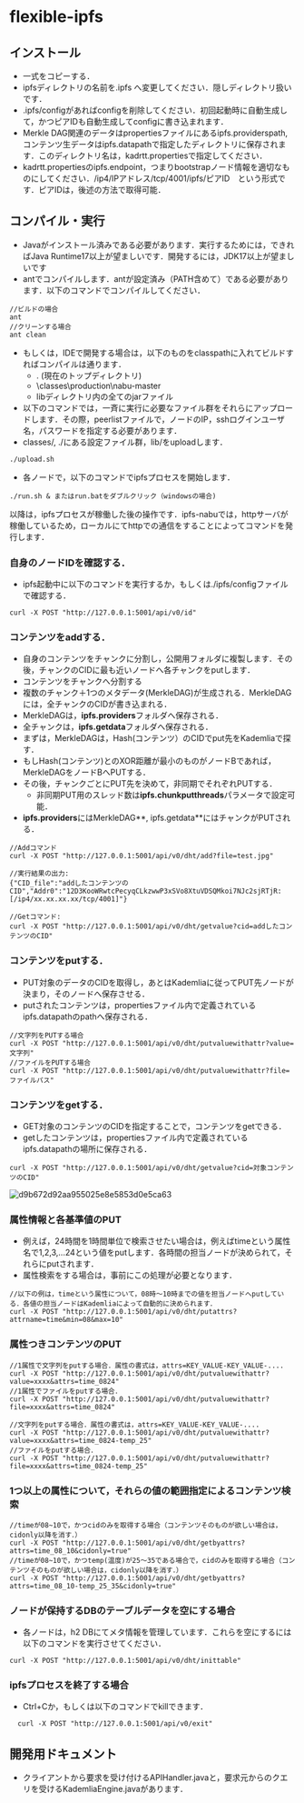 # flexible-ipfs
## インストール
- 一式をコピーする．
- ipfsディレクトリの名前を.ipfs へ変更してください．隠しディレクトリ扱いです．
- .ipfs/configがあればconfigを削除してください．初回起動時に自動生成して，かつピアIDも自動生成してconfigに書き込まれます．
- Merkle DAG関連のデータはpropertiesファイルにあるipfs.providerspath, コンテンツ生データはipfs.datapathで指定したディレクトリに保存されます．このディレクトリ名は，kadrtt.propertiesで指定してください．
- kadrtt.propertiesのipfs.endpoint，つまりbootstrapノード情報を適切なものにしてください．/ip4/IPアドレス/tcp/4001/ipfs/ピアID　という形式です．ピアIDは，後述の方法で取得可能．
## コンパイル・実行
- Javaがインストール済みである必要があります．実行するためには，できればJava Runtime17以上が望ましいです．開発するには，JDK17以上が望ましいです
- antでコンパイルします．antが設定済み（PATH含めて）である必要があります．以下のコマンドでコンパイルしてください．
~~~
//ビルドの場合
ant
//クリーンする場合
ant clean
~~~
- もしくは，IDEで開発する場合は，以下のものをclasspathに入れてビルドすればコンパイルは通ります．
  - . (現在のトップディレクトリ)
  - \classes\production\nabu-master
  - libディレクトリ内の全てのjarファイル
- 以下のコマンドでは，一斉に実行に必要なファイル群をそれらにアップロードします．その際，peerlistファイルで，ノードのIP，sshログインユーザ名，パスワードを指定する必要があります．
- classes/, ./にある設定ファイル群，lib/をuploadします．
~~~
./upload.sh
~~~
- 各ノードで，以下のコマンドでipfsプロセスを開始します．
~~~
./run.sh & またはrun.batをダブルクリック（windowsの場合)
~~~
以降は，ipfsプロセスが稼働した後の操作です．ipfs-nabuでは，httpサーバが稼働しているため，ローカルにてhttpでの通信をすることによってコマンドを発行します．
### 自身のノードIDを確認する．
- ipfs起動中に以下のコマンドを実行するか，もしくは./ipfs/configファイルで確認する．
~~~
curl -X POST "http://127.0.0.1:5001/api/v0/id"
~~~
### コンテンツをaddする．
- 自身のコンテンツをチャンクに分割し，公開用フォルダに複製します．その後，チャンクのCIDに最も近いノードへ各チャンクをputします．
- コンテンツをチャンクへ分割する
- 複数のチャンク＋1つのメタデータ(MerkleDAG)が生成される．MerkleDAGには，全チャンクのCIDが書き込まれる．
- MerkleDAGは，**ipfs.providers**フォルダへ保存される．
- 全チャンクは，**ipfs.getdata**フォルダへ保存される．
- まずは，MerkleDAGは，Hash(コンテンツ）のCIDでput先をKademliaで探す．
- もしHash(コンテンツ)とのXOR距離が最小のものがノードBであれば，MerkleDAGをノードBへPUTする．
- その後，チャンクごとにPUT先を決めて，非同期でそれぞれPUTする．
  - 非同期PUT用のスレッド数は**ipfs.chunkputthreads**パラメータで設定可能．
- **ipfs.providers**にはMerkleDAG**, ipfs.getdata**にはチャンクがPUTされる．
~~~
//Addコマンド
curl -X POST "http://127.0.0.1:5001/api/v0/dht/add?file=test.jpg"

//実行結果の出力: 
{"CID_file":"addしたコンテンツのCID","Addr0":"12D3KooWRwtcPecyqCLkzwwP3xSVo8XtuVDSQMkoi7NJc2sjRTjR: [/ip4/xx.xx.xx.xx/tcp/4001]"}

//Getコマンド:
curl -X POST "http://127.0.0.1:5001/api/v0/dht/getvalue?cid=addしたコンテンツのCID"
~~~
### コンテンツをputする．
- PUT対象のデータのCIDを取得し，あとはKademliaに従ってPUT先ノードが決まり，そのノードへ保存させる．
- putされたコンテンツは，propertiesファイル内で定義されているipfs.datapathのpathへ保存される．
~~~
//文字列をPUTする場合
curl -X POST "http://127.0.0.1:5001/api/v0/dht/putvaluewithattr?value=文字列"
//ファイルをPUTする場合
curl -X POST "http://127.0.0.1:5001/api/v0/dht/putvaluewithattr?file=ファイルパス"
~~~
### コンテンツをgetする．
- GET対象のコンテンツのCIDを指定することで，コンテンツをgetできる．
- getしたコンテンツは，propertiesファイル内で定義されているipfs.datapathの場所に保存される．
~~~
curl -X POST "http://127.0.0.1:5001/api/v0/dht/getvalue?cid=対象コンテンツのCID"
~~~
![d9b672d92aa955025e8e5853d0e5ca63](https://github.com/ncl-teu/flexible-ipfs/assets/4952618/3bcd9b63-8ec9-414a-9f6b-b57bebce2479)

### 属性情報と各基準値のPUT
- 例えば，24時間を1時間単位で検索させたい場合は，例えばtimeという属性名で1,2,3,...24という値をputします．各時間の担当ノードが決められて，それらにputされます．
- 属性検索をする場合は，事前にこの処理が必要となります．
~~~
//以下の例は，timeという属性について，08時～10時までの値を担当ノードへputしている．各値の担当ノードはKademliaによって自動的に決められます．
curl -X POST "http://127.0.0.1:5001/api/v0/dht/putattrs?attrname=time&min=08&max=10"
~~~
### 属性つきコンテンツのPUT
~~~
//1属性で文字列をputする場合．属性の書式は，attrs=KEY_VALUE-KEY_VALUE-....
curl -X POST "http://127.0.0.1:5001/api/v0/dht/putvaluewithattr?value=xxxx&attrs=time_0824"
//1属性でファイルをputする場合．
curl -X POST "http://127.0.0.1:5001/api/v0/dht/putvaluewithattr?file=xxxx&attrs=time_0824"

//文字列をputする場合．属性の書式は，attrs=KEY_VALUE-KEY_VALUE-....
curl -X POST "http://127.0.0.1:5001/api/v0/dht/putvaluewithattr?value=xxxx&attrs=time_0824-temp_25"
//ファイルをputする場合．
curl -X POST "http://127.0.0.1:5001/api/v0/dht/putvaluewithattr?file=xxxx&attrs=time_0824-temp_25"
~~~
### 1つ以上の属性について，それらの値の範囲指定によるコンテンツ検索
~~~
//timeが08~10で，かつcidのみを取得する場合（コンテンツそのものが欲しい場合は，cidonly以降を消す．）
curl -X POST "http://127.0.0.1:5001/api/v0/dht/getbyattrs?attrs=time_08_10&cidonly=true"
//timeが08~10で，かつtemp(温度)が25～35である場合で，cidのみを取得する場合（コンテンツそのものが欲しい場合は，cidonly以降を消す．）
curl -X POST "http://127.0.0.1:5001/api/v0/dht/getbyattrs?attrs=time_08_10-temp_25_35&cidonly=true"
~~~
### ノードが保持するDBのテーブルデータを空にする場合
- 各ノードは，h2 DBにてメタ情報を管理しています．これらを空にするには以下のコマンドを実行させてください．
~~~
curl -X POST "http://127.0.0.1:5001/api/v0/dht/inittable"
~~~
### ipfsプロセスを終了する場合
- Ctrl+Cか，もしくは以下のコマンドでkillできます．
~~~
  curl -X POST "http://127.0.0.1:5001/api/v0/exit"
~~~
## 開発用ドキュメント
- クライアントから要求を受け付けるAPIHandler.javaと，要求元からのクエリを受けるKademliaEngine.javaがあります．

